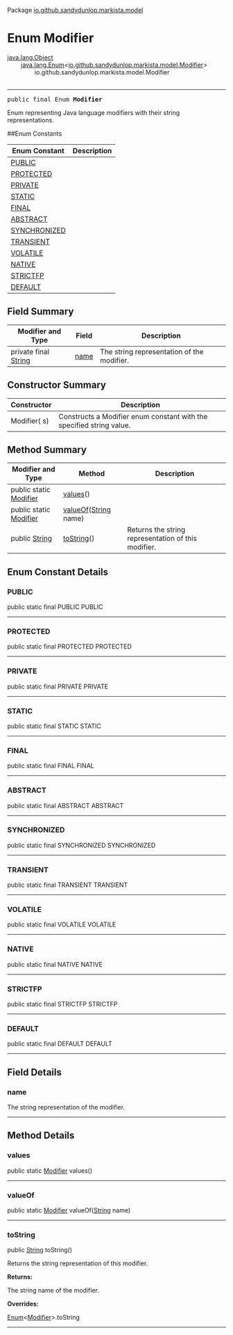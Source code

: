 Package [io.github.sandydunlop.markista.model](index.md)

# Enum Modifier
[java.lang.Object](https://docs.oracle.com/en/java/javase/24/docs/api/java.base/java/lang/Object.html)<br/>
        [java.lang.Enum](https://docs.oracle.com/en/java/javase/24/docs/api/java.base/java/lang/Enum.html)<[io.github.sandydunlop.markista.model.Modifier](Modifier.md)><br/>
                io.github.sandydunlop.markista.model.Modifier<br/>
<br/>

----

<span style="font-family: monospace;">public final Enum __Modifier__</span>

Enum representing Java language modifiers with their string 
representations.


##Enum Constants

| Enum Constant                 | Description |
|-------------------------------|-------------|
| [PUBLIC](#public)             |             |
| [PROTECTED](#protected)       |             |
| [PRIVATE](#private)           |             |
| [STATIC](#static)             |             |
| [FINAL](#final)               |             |
| [ABSTRACT](#abstract)         |             |
| [SYNCHRONIZED](#synchronized) |             |
| [TRANSIENT](#transient)       |             |
| [VOLATILE](#volatile)         |             |
| [NATIVE](#native)             |             |
| [STRICTFP](#strictfp)         |             |
| [DEFAULT](#default)           |             |

## Field Summary

| Modifier and Type                                                                                          | Field         | Description                                |
|------------------------------------------------------------------------------------------------------------|---------------|--------------------------------------------|
| private final [String](https://docs.oracle.com/en/java/javase/24/docs/api/java.base/java/lang/String.html) | [name](#name) | The string representation of the modifier. |

## Constructor Summary

| Constructor  | Description                                                          |
|--------------|----------------------------------------------------------------------|
| Modifier( s) | Constructs a Modifier enum constant with the specified string value. |

## Method Summary

| Modifier and Type                                                                                   | Method                                                                                                                 | Description                                         |
|-----------------------------------------------------------------------------------------------------|------------------------------------------------------------------------------------------------------------------------|-----------------------------------------------------|
| public static [Modifier](Modifier.md)                                                               | [values](#values)()                                                                                                    |                                                     |
| public static [Modifier](Modifier.md)                                                               | [valueOf](#valueof)([String](https://docs.oracle.com/en/java/javase/24/docs/api/java.base/java/lang/String.html) name) |                                                     |
| public [String](https://docs.oracle.com/en/java/javase/24/docs/api/java.base/java/lang/String.html) | [toString](#tostring)()                                                                                                | Returns the string representation of this modifier. |

## Enum Constant Details

### PUBLIC

public static final PUBLIC PUBLIC




---

### PROTECTED

public static final PROTECTED PROTECTED




---

### PRIVATE

public static final PRIVATE PRIVATE




---

### STATIC

public static final STATIC STATIC




---

### FINAL

public static final FINAL FINAL




---

### ABSTRACT

public static final ABSTRACT ABSTRACT




---

### SYNCHRONIZED

public static final SYNCHRONIZED SYNCHRONIZED




---

### TRANSIENT

public static final TRANSIENT TRANSIENT




---

### VOLATILE

public static final VOLATILE VOLATILE




---

### NATIVE

public static final NATIVE NATIVE




---

### STRICTFP

public static final STRICTFP STRICTFP




---

### DEFAULT

public static final DEFAULT DEFAULT




---


## Field Details

### name

The string representation of the modifier.


---


## Method Details

### values

public static [Modifier](Modifier.md) values()




---

### valueOf

public static [Modifier](Modifier.md) valueOf([String](https://docs.oracle.com/en/java/javase/24/docs/api/java.base/java/lang/String.html) name)




---

### toString

public [String](https://docs.oracle.com/en/java/javase/24/docs/api/java.base/java/lang/String.html) toString()

Returns the string representation of this modifier.

**Returns:**

The string name of the modifier.

**Overrides:**

[Enum](https://docs.oracle.com/en/java/javase/24/docs/api/java.base/java/lang/Enum.html)<[Modifier](Modifier.md)>.toString


---

